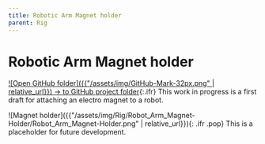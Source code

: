 ```yaml
---
title: Robotic Arm Magnet holder
parent: Rig
---
```


# Robotic Arm Magnet holder

[![Open GitHub folder]({{"/assets/img/GitHub-Mark-32px.png" | relative_url}}) → to GitHub project folder](https://github.com/reiserlab/Component-Design/tree/main/Rig/Robot_Arm_Magnet-Holder){:.ifr}
This work in progress is a first draft for attaching an electro magnet to a robot.

![Magnet holder]({{"/assets/img/Rig/Robot_Arm_Magnet-Holder/Robot_Arm_Magnet-Holder.png" | relative_url}}){: .ifr .pop}
This is a placeholder for future development. 